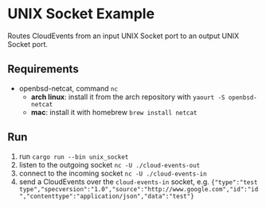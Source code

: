 # UNIX Socket Example

Routes CloudEvents from an input UNIX Socket port to an output UNIX Socket port.

## Requirements

* openbsd-netcat, command `nc`
  * **arch linux**: install it from the arch repository with `yaourt -S openbsd-netcat`
  * **mac**: install it with homebrew `brew install netcat`

## Run

1. run `cargo run --bin unix_socket`
2. listen to the outgoing socket `nc -U ./cloud-events-out`
3. connect to the incoming socket `nc -U ./cloud-events-in`
4. send a CloudEvents over the `cloud-events-in` socket, 
    e.g. `{"type":"test type","specversion":"1.0","source":"http://www.google.com","id":"id","contenttype":"application/json","data":"test"}`
